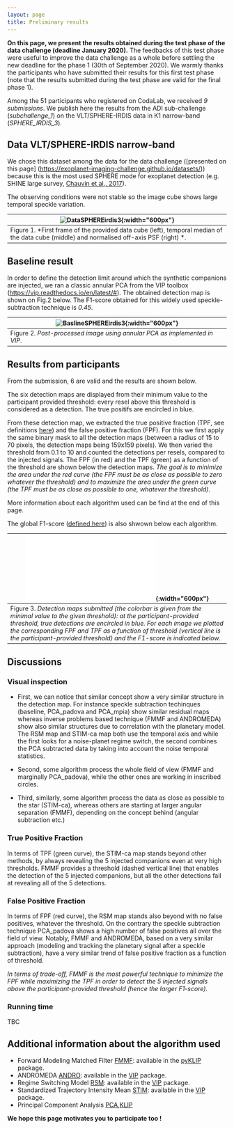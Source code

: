 ```yaml
---
layout: page
title: Preliminary results
---
```


**On this page, we present the results obtained during the test phase of the data challenge (deadline January 2020).** 
The feedbacks of this test phase were useful to improve the data challenge as a whole before settling the new deadline for the phase 1 (30th of September 2020). 
We warmly thanks the participants who have submitted their results for this first test phase (note that the results submitted during the test phase are valid for the final phase 1).

Among the 51 participants who registered on CodaLab, we received *9 submissions*. 
We publish here the results from the ADI sub-challenge (*subchallenge_1*) on the VLT/SPHERE-IRDIS data in K1 narrow-band (*SPHERE_IRDIS_3*). 

## Data VLT/SPHERE-IRDIS narrow-band
We chose this dataset among the data for the data challenge ([presented on this page] (https://exoplanet-imaging-challenge.github.io/datasets/)) because this is the most used SPHERE mode for exoplanet detection (e.g. SHINE large survey, [Chauvin et al., 2017](https://ui.adsabs.harvard.edu/abs/2017sf2a.conf..331C/abstract)). 

The observing conditions were not stable so the image cube shows large temporal speckle variation.

| ![DataSPHEREirdis3](){:width="600px"} |
|---|
| Figure 1. *First frame of the provided data cube (left), temporal median of the data cube (middle) and normalised off-axis PSF (right) *. |

## Baseline result

In order to define the detection limit around which the synthetic companions are injected, we ran a classic annular PCA from the VIP toolbox (https://vip.readthedocs.io/en/latest/#). The obtained detection map is shown on Fig.2 below. The F1-score obtained for this widely used speckle-subtraction technique is *0.45*. 

| ![BaslineSPHEREirdis3](link){:width="600px"} |
|---|
| Figure 2. *Post-processed image using annular PCA as implemented in VIP*. |


## Results from participants

From the submission, 6 are valid and the results are shown below. 

The six detection maps are displayed from their minimum value to the participant provided threshold: every resel above this threshold is considered as a detection. The true positifs are encircled in blue. 

From these detection map, we extracted the true positive fraction (TPF, see definitions [here](https://exoplanet-imaging-challenge.github.io/metrics/)) and the false positive fraction (FPF). For this we first apply the same binary mask to all the detection maps (between a radius of 15 to 70 pixels, the detection maps being 159x159 pixels). We then varied the threshold from 0.1 to 10 and counted the detections per resels, compared to the injected signals. The FPF (in red) and the TPF (green) as a function of the threshold are shown below the detection maps. *The goal is to minimize the area under the red curve (the FPF must be as close as possible to zero whatever the threshold) and to maximize the area under the green curve (the TPF must be as close as possible to one, whatever the threshold)*.

More information about each algorithm used can be find at the end of this page.

The global F1-score ([defined here](https://exoplanet-imaging-challenge.github.io/metrics/)) is also shwown below each algorithm.

| ![ResultSPHEREirdis3](img/DataChallenge_sphere3.pdf){:width="600px"} |
|---|
| Figure 3. *Detection maps submitted (the colorbar is given from the minimal value to the given threshold): at the participant-provided threshold, true detections are encircled in blue. For each image we plotted the corresponding FPF and TPF as a function of threshold (vertical line is the participant-provided threshold) and the F1-score is indicated below*. |


## Discussions

### Visual inspection

* First, we can notice that similar concept show a very similar structure in the detection map. For instance speckle subtraction techinques (baseline, PCA_padova and PCA_mpia) show similar residual maps whereas inverse problems based technique (FMMF and ANDROMEDA) show also similar structures due to correlation with the planetary model. The RSM map and STIM-ca map both use the temporal axis and while the first looks for a noise-planet regime switch, the second combines the PCA subtracted data by taking into account the noise temporal statistics. 

* Second, some algorithm process the whole field of view (FMMF and marginally PCA_padova), while the other ones are working in inscribed circles.

* Third, similarly, some algorithm process the data as close as possible to the star (STIM-ca), whereas others are starting at larger angular separation (FMMF), depending on the concept behind (angular subtraction etc.)


### True Positive Fraction

In terms of TPF (green curve), the STIM-ca map stands beyond other methods, by always revealing the 5 injected companions even at very high thresholds. 
FMMF provides a threshold (dashed vertical line) that enables the detection of the 5 injected companions, but all the other detections fail at revealing all of the 5 detections.

### False Positive Fraction

In terms of FPF (red curve), the RSM map stands also beyond with no false positives, whatever the threshold. 
On the contrary the speckle subtraction technique PCA_padova shows a high number of false positives all over the field of view. 
Notably, FMMF and ANDROMEDA, based on a very similar approach (modeling and tracking the planetary signal after a speckle subtraction), have a very similar trend of false positive fraction as a function of threshold.

*In terms of trade-off, FMMF is the most powerful technique to minimize the FPF while maximizing the TPF in order to detect the 5 injected signals above the participant-provided threshold (hence the larger F1-score).*

### Running time 

TBC


## Additional information about the algorithm used

* Forward Modeling Matched Filter [FMMF](https://ui.adsabs.harvard.edu/abs/2017ApJ...842...14R/abstract): available in the [pyKLIP](https://pyklip.readthedocs.io/en/latest/) package.
* ANDROMEDA [ANDRO](https://ui.adsabs.harvard.edu/abs/2015A%26A...582A..89C/abstract): available in the [VIP](https://pyklip.readthedocs.io/en/latest/) package. 
* Regime Switching Model [RSM](https://ui.adsabs.harvard.edu/abs/2020A%26A...633A..95D/abstract): available in the [VIP](https://pyklip.readthedocs.io/en/latest/) package.
* Standardized Trajectory Intensity Mean [STIM](https://ui.adsabs.harvard.edu/abs/2019MNRAS.487.2262P/abstract): available in the [VIP](https://pyklip.readthedocs.io/en/latest/) package.
* Principal Component Analysis [PCA](https://ui.adsabs.harvard.edu/abs/2012MNRAS.427..948A/abstract),[KLIP](https://ui.adsabs.harvard.edu/abs/2012ApJ...755L..28S/abstract)


**We hope this page motivates you to participate too !**

